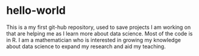 # hello-world
This is a my first git-hub repository, used to save projects I am working on that are helping me as I learn more about data science. Most of the code is in R. 
I am a mathematician who is interested in growing my knowledge about data science to expand my research and aid my teaching. 
